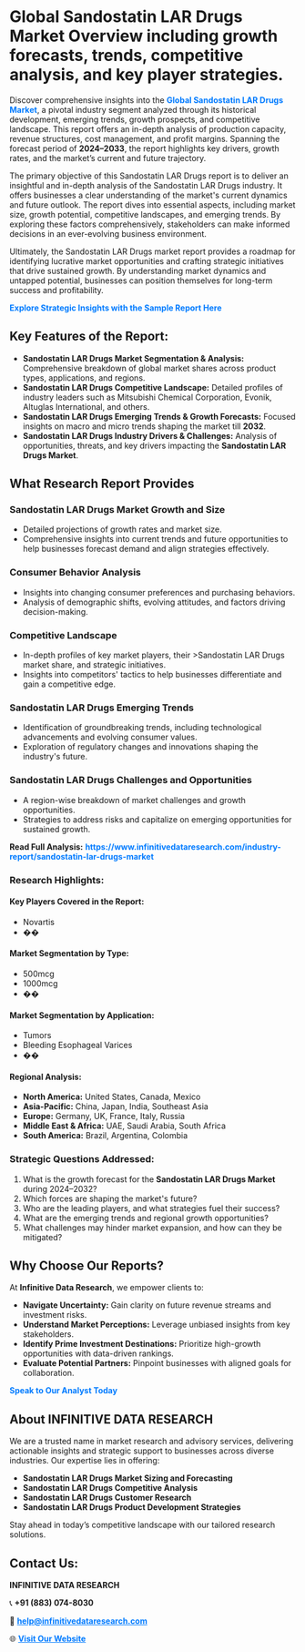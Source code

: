 <h1>Global Sandostatin LAR Drugs Market Overview including growth forecasts, trends, competitive analysis, and key player strategies.</h1>
<p>
Discover comprehensive insights into the 
<a href="https://www.infinitivedataresearch.com/industry-report/sandostatin-lar-drugs-market" rel="dofollow" style="color: #007BFF; text-decoration: none;"><strong>Global Sandostatin LAR Drugs Market</strong></a>, a pivotal industry segment analyzed through its historical development, emerging trends, growth prospects, and competitive landscape. This report offers an in-depth analysis of production capacity, revenue structures, cost management, and profit margins. Spanning the forecast period of <strong>2024–2033</strong>, the report highlights key drivers, growth rates, and the market’s current and future trajectory.
</p>
<p>
The primary objective of this Sandostatin LAR Drugs report is to deliver an insightful and in-depth analysis of the Sandostatin LAR Drugs industry. It offers businesses a clear understanding of the market's current dynamics and future outlook. The report dives into essential aspects, including market size, growth potential, competitive landscapes, and emerging trends. By exploring these factors comprehensively, stakeholders can make informed decisions in an ever-evolving business environment.
</p>
<p>
Ultimately, the Sandostatin LAR Drugs market report provides a roadmap for identifying lucrative market opportunities and crafting strategic initiatives that drive sustained growth. By understanding market dynamics and untapped potential, businesses can position themselves for long-term success and profitability.
</p>
<p>
<a href="https://www.infinitivedataresearch.com/request-sample/reportId=104923" style="color: #007BFF; text-decoration: none;"><strong>Explore Strategic Insights with the Sample Report Here</strong></a>
</p>

<h2>Key Features of the Report:</h2>
<ul>
<li><strong>Sandostatin LAR Drugs Market Segmentation & Analysis:</strong> Comprehensive breakdown of global market shares across product types, applications, and regions.</li>
<li><strong>Sandostatin LAR Drugs Competitive Landscape:</strong> Detailed profiles of industry leaders such as Mitsubishi Chemical Corporation, Evonik, Altuglas International, and others.</li>
<li><strong>Sandostatin LAR Drugs Emerging Trends & Growth Forecasts:</strong> Focused insights on macro and micro trends shaping the market till <strong>2032</strong>.</li>
<li><strong>Sandostatin LAR Drugs Industry Drivers & Challenges:</strong> Analysis of opportunities, threats, and key drivers impacting the <strong>Sandostatin LAR Drugs Market</strong>.</li>
</ul>

<h2>What Research Report Provides</h2>
<h3>Sandostatin LAR Drugs Market Growth and Size</h3>
<ul>
<li>Detailed projections of growth rates and market size.</li>
<li>Comprehensive insights into current trends and future opportunities to help businesses forecast demand and align strategies effectively.</li>
</ul>

<h3>Consumer Behavior Analysis</h3>
<ul>
<li>Insights into changing consumer preferences and purchasing behaviors.</li>
<li>Analysis of demographic shifts, evolving attitudes, and factors driving decision-making.</li>
</ul>

<h3>Competitive Landscape</h3>
<ul>
<li>In-depth profiles of key market players, their >Sandostatin LAR Drugs market share, and strategic initiatives.</li>
<li>Insights into competitors' tactics to help businesses differentiate and gain a competitive edge.</li>
</ul>

<h3>Sandostatin LAR Drugs Emerging Trends</h3>
<ul>
<li>Identification of groundbreaking trends, including technological advancements and evolving consumer values.</li>
<li>Exploration of regulatory changes and innovations shaping the industry's future.</li>
</ul>

<h3>Sandostatin LAR Drugs Challenges and Opportunities</h3>
<ul>
<li>A region-wise breakdown of market challenges and growth opportunities.</li>
<li>Strategies to address risks and capitalize on emerging opportunities for sustained growth.</li>
</ul>
<p><strong>Read Full Analysis:</strong> <a href="https://www.infinitivedataresearch.com/industry-report/sandostatin-lar-drugs-market" rel="dofollow" style="color: #007BFF; text-decoration: none;"><strong>https://www.infinitivedataresearch.com/industry-report/sandostatin-lar-drugs-market</strong></a></p>
<h3>Research Highlights:</h3>
<h4>Key Players Covered in the Report:</h4>
<ul><li>Novartis</li><li>��</li></ul>
<h4>Market Segmentation by Type:</h4>
<ul><li>500mcg</li><li>1000mcg</li><li>��</li></ul>
<h4>Market Segmentation by Application:</h4>
<ul><li>Tumors</li><li>Bleeding Esophageal Varices</li><li>��</li></ul>

<h4>Regional Analysis:</h4>
<ul>
<li><strong>North America:</strong> United States, Canada, Mexico</li>
<li><strong>Asia-Pacific:</strong> China, Japan, India, Southeast Asia</li>
<li><strong>Europe:</strong> Germany, UK, France, Italy, Russia</li>
<li><strong>Middle East & Africa:</strong> UAE, Saudi Arabia, South Africa</li>
<li><strong>South America:</strong> Brazil, Argentina, Colombia</li>
</ul>

<h3>Strategic Questions Addressed:</h3>
<ol>
<li>What is the growth forecast for the <strong>Sandostatin LAR Drugs Market</strong> during 2024–2032?</li>
<li>Which forces are shaping the market's future?</li>
<li>Who are the leading players, and what strategies fuel their success?</li>
<li>What are the emerging trends and regional growth opportunities?</li>
<li>What challenges may hinder market expansion, and how can they be mitigated?</li>
</ol>

<h2>Why Choose Our Reports?</h2>
<p>At <strong>Infinitive Data Research</strong>, we empower clients to:</p>
<ul>
<li><strong>Navigate Uncertainty:</strong> Gain clarity on future revenue streams and investment risks.</li>
<li><strong>Understand Market Perceptions:</strong> Leverage unbiased insights from key stakeholders.</li>
<li><strong>Identify Prime Investment Destinations:</strong> Prioritize high-growth opportunities with data-driven rankings.</li>
<li><strong>Evaluate Potential Partners:</strong> Pinpoint businesses with aligned goals for collaboration.</li>
</ul>
<p><a href="https://www.infinitivedataresearch.com/industry-report/sandostatin-lar-drugs-market" rel="dofollow" style="color: #007BFF; text-decoration: none;"><strong>Speak to Our Analyst Today</strong></a></p>

<h2>About INFINITIVE DATA RESEARCH</h2>
<p>We are a trusted name in market research and advisory services, delivering actionable insights and strategic support to businesses across diverse industries. Our expertise lies in offering:</p>
<ul>
<li><strong>Sandostatin LAR Drugs Market Sizing and Forecasting</strong></li>
<li><strong>Sandostatin LAR Drugs Competitive Analysis</strong></li>
<li><strong>Sandostatin LAR Drugs Customer Research</strong></li>
<li><strong>Sandostatin LAR Drugs Product Development Strategies</strong></li>
</ul>
<p>Stay ahead in today’s competitive landscape with our tailored research solutions.</p>

<h2>Contact Us:</h2>
<p><strong>INFINITIVE DATA RESEARCH</strong></p>
<p>📞 <strong>+91 (883) 074-8030</strong></p>
<p>📧 <strong><a href="mailto:help@infinitivedataresearch.com" style="color: #007BFF;">help@infinitivedataresearch.com</a></strong></p>
<p>🌐 <strong><a href="https://www.infinitivedataresearch.com" rel="dofollow" style="color: #007BFF;">Visit Our Website</a></strong></p>
